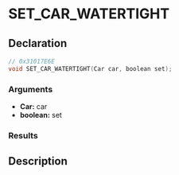 # SET_CAR_WATERTIGHT

## Declaration
```cpp
// 0x31017E6E
void SET_CAR_WATERTIGHT(Car car, boolean set);
```

### Arguments
- **Car:** car
- **boolean:** set

### Results

## Description
